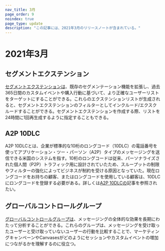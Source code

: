 ```yaml
---
nav_title: 3月
page_order: 9
noindex: true
page_type: update
description: "この記事には、2021年3月のリリースノートが含まれている。"
---
```

# 2021年3月

## セグメントエクステンション

[セグメントエクステンションは]({{site.baseurl}}/user_guide/engagement_tools/segments/segment_extension)、既存のセグメンテーション機能を拡張し、過去365日間のカスタムイベントや購入行動に基づいて、より正確なユーザーリストをターゲットにすることができる。これらのエクステンションリストが生成されると、セグメントエクステンションのフィルターとしてインクルード/エクスクルードすることができる。セグメントエクステンションを作成する際、リストを24時間に1回再生成するように指定することもできる。

## A2P 10DLC

A2P 10DLCとは、企業が標準的な10桁のロングコード（10DLC）の電話番号を使ってアプリケーション・ツー・パーソン（A2P）タイプのメッセージングを送信できる米国のシステムを指す。10桁のロングコードは従来、パーソナライズされた個人間（P2P）トラフィック用に設計されていたため、スループットの制限やフィルターの強化によってビジネスが制約を受ける原因となっていた。現在ロングコードをお持ちの顧客、またはロングコードを使用している顧客は、10DLCにロングコードを登録する必要がある。詳しくは[A2P 10DLCの]({{site.baseurl}}/user_guide/message_building_by_channel/sms/sms_setup/short_and_long_codes/#application-to-person-10-digit-long-codes-a2p-10dlc)記事を参照されたい。

## グローバルコントロールグループ

[グローバルコントロールグループは]({{site.baseurl}}/user_guide/engagement_tools/testing/global_control_group/)、メッセージングの全体的な効果を長期にわたって分析することができる。これらのグループは、メッセージングを受け取ったユーザーと受け取っていないユーザーの行動を比較することで、マーケティングキャンペーンやCanvasesがどのようにセッションやカスタムイベントの増加につながるかを理解するのに役立つ。 